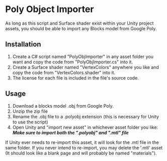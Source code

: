 # Poly Object Importer
As long as this script and Surface shader exist within your Unity project assets, you should be able to import any Blocks model from Google Poly.

## Installation
1. Create a C# script named "PolyObjImporter" in any asset folder you want and copy the code from "PolyObjImporter.cs" into it.
2. Create a Surface shader named "VertexColors" anywhere you like and copy the code from "VertexColors.shader" into it.
3. The license for each file is included in the file's source code.

## Usage
1. Download a blocks model .obj from Google Poly.
2. Unzip the zip file
3. Rename the .obj file to a .polyobj extension (this is necessary for Unity to use the script)
4. Open Unity and "import new asset" in whichever asset folder you like:
   **_Make sure to import both the ".polyobj" and ".mtl" file_**

If Unity ever needs to re-import this asset, it will look for the .mtl file in the same folder.
If you never intend to re-import, you may delete the '.mtl' asset (It should look like a blank page and will probably be named "materials").
